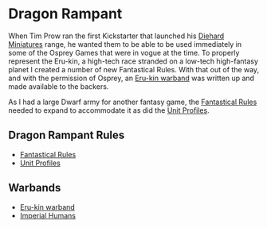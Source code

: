 # Dragon Rampant
When Tim Prow ran the first Kickstarter that launched his [Diehard Miniatures](https://diehardminiatures.com/) range, he wanted them to be able to be used immediately in some of the Osprey Games that were in vogue at the time.  To properly represent the Eru-kin, a high-tech race stranded on a low-tech high-fantasy planet I created a number of new Fantastical Rules.  With that out of the way, and with the permission of Osprey, an [Eru-kin warband](Erukin%20Warband.mkd) was written up and made available to the backers.  

As I had a large Dwarf army for another fantasy game, the [Fantastical Rules](Fantastical%20Rules.mkd) needed to expand to accommodate it as did the [Unit Profiles](New%20Unit%20Profiles.mkd).

## Dragon Rampant Rules
* [Fantastical Rules](Fantastical%20Rules.mkd)
* [Unit Profiles](New%20Unit%20Profiles.mkd)

## Warbands
* [Eru-kin warband](Erukin%20Warband.mkd)
* [Imperial Humans](Imperial%20Human%20Warband.mkd)